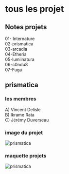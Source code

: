 # tous les projet 
## Notes projets
01- Internature <br/>
02-prismatica <br/>
03-arcadia <br/>
04-Etheria <br/>
05-lumiinatura <br/>
06-c0ndu8 <br/>
07-Fuga <br/>

## prismatica 
### les membres
A) Vincent Delisle <br/>
B) Ikrame Rata <br/>
C) Jérémy Duverseau <br/>
### image du projet
![prismatica](media/maquette_4.jpg)

### maquette projets
![prismatica](scenario_interactif.png)
